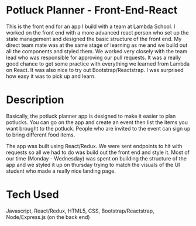 # Potluck Planner - Front-End-React
This is the front end for an app I build with a team at Lambda School. I worked on the front end with a more advanced react person who set up the state management and designed the basic structure of the front end. My direct team mate was at the same stage of learning as me and we build out all the components and styled them. We worked very closely with the team lead who was responsible for approving our pull requests. It was a really good chance to get some practice with everything we learned from Lambda on React. It was also nice to try out Bootstrap/Reactstrap. I was surprised how easy it was to pick up and learn.

# Description
Basically, the potluck planner app is designed to make it easier to plan potlucks. You can go on the app and create an event then list the items you want brought to the potluck. People who are invited to the event can sign up to bring different food items. 

The app was built using React/Redux. We were sent endpoints to hit with requests so all we had to do was build out the front end and style it. Most of our time (Monday - Wednesday) was spent on building the structure of the app and we styled it up on thursday trying to match the visuals of the UI student who made a really nice landing page.

# Tech Used
Javascript, React/Redux, HTML5, CSS, Bootstrap/Reactstrap, Node/Express.js (on the back end)

